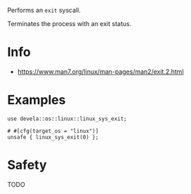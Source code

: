Performs an `exit` syscall.

Terminates the process with an exit status.

# Info
- <https://www.man7.org/linux/man-pages/man2/exit.2.html>

# Examples
```
use devela::os::linux::linux_sys_exit;

# #[cfg(target_os = "linux")]
unsafe { linux_sys_exit(0) };
```

# Safety
TODO
